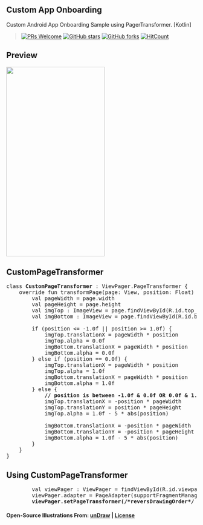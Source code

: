 ## Custom App Onboarding
Custom Android App Onboarding Sample using PagerTransformer. [Kotlin]
> [![PRs Welcome](https://img.shields.io/badge/PRs-welcome-brightgreen.svg?style=flat-square)](https://github.com/p1yu5h/CustomOnboarding/pulls)
> [![GitHub stars](https://img.shields.io/github/stars/p1yu5h/CustomOnboarding)](https://github.com/p1yu5h/CustomOnboarding/stargazers)
> [![GitHub forks](https://img.shields.io/github/forks/p1yu5h/CustomOnboarding)](https://github.com/p1yu5h/CustomOnboarding/network/members)
> [![HitCount](http://hits.dwyl.io/p1yu5h/CustomOnboarding.svg)](http://hits.dwyl.io/p1yu5h/CustomOnboarding)


## Preview
<img src="https://github.com/p1yu5h/CustomOnboarding/blob/master/custom_onboarding_sample.gif" width="260" height="500" />

## CustomPageTransformer
<pre>
class <b>CustomPageTransformer</b> : ViewPager.PageTransformer {
    override fun transformPage(page: View, position: Float) {
        val pageWidth = page.width
        val pageHeight = page.height
        val imgTop : ImageView = page.findViewById(R.id.top_image)
        val imgBottom : ImageView = page.findViewById(R.id.bottom_image)

        if (position <= -1.0f || position >= 1.0f) {
            imgTop.translationX = pageWidth * position
            imgTop.alpha = 0.0f
            imgBottom.translationX = pageWidth * position
            imgBottom.alpha = 0.0f
        } else if (position == 0.0f) {
            imgTop.translationX = pageWidth * position
            imgTop.alpha = 1.0f
            imgBottom.translationX = pageWidth * position
            imgBottom.alpha = 1.0f
        } else {
            <b>// position is between -1.0f & 0.0f OR 0.0f & 1.0f</b>
            imgTop.translationX = -position * pageWidth
            imgTop.translationY = position * pageHeight
            imgTop.alpha = 1.0f - 5 * abs(position)

            imgBottom.translationX = -position * pageWidth
            imgBottom.translationY = -position * pageHeight
            imgBottom.alpha = 1.0f - 5 * abs(position)
        }
    }
}
</pre>
## Using CustomPageTransformer
<pre>
        val viewPager : ViewPager = findViewById(R.id.viewpager)
        viewPager.adapter = PageAdapter(supportFragmentManager)
       <b> viewPager.setPageTransformer(/*reversDrawingOrder*/ true, CustomPageTransformer())</b>
</pre>

#### Open-Source Illustrations From: [unDraw](https://undraw.co) | [License](https://undraw.co/license) 
